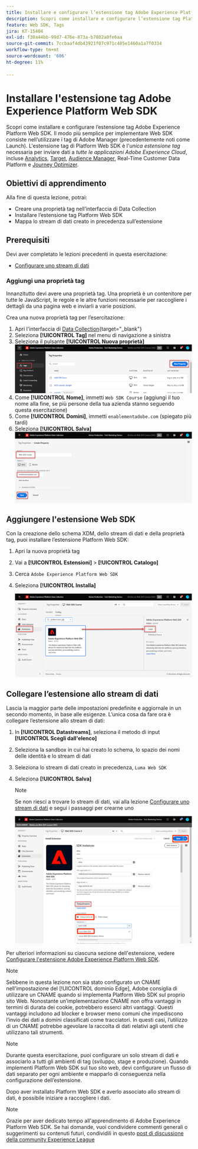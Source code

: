```yaml
---
title: Installare e configurare l’estensione tag Adobe Experience Platform Web SDK
description: Scopri come installare e configurare l’estensione tag Platform Web SDK nell’interfaccia di Data Collection. Questa lezione fa parte del tutorial Implementare Adobe Experience Cloud con Web SDK.
feature: Web SDK, Tags
jira: KT-15404
exl-id: f30a44bb-99d7-476e-873a-b7802a0fe6aa
source-git-commit: 7ccbaaf4db43921f07c971c485e1460a1a7f0334
workflow-type: tm+mt
source-wordcount: '606'
ht-degree: 11%

---
```


# Installare l&#39;estensione tag Adobe Experience Platform Web SDK

Scopri come installare e configurare l’estensione tag Adobe Experience Platform Web SDK. Il modo più semplice per implementare Web SDK consiste nell’utilizzare i tag di Adobe Manager (precedentemente noti come Launch). L&#39;estensione tag di Platform Web SDK è l&#39;_unica estensione tag_ necessaria per inviare dati a _tutte le applicazioni Adobe Experience Cloud_, incluse [Analytics](setup-analytics.md), [Target](setup-target.md), [Audience Manager](setup-audience-manager.md), Real-Time Customer Data Platform e [Journey Optimizer](setup-web-channel.md).

## Obiettivi di apprendimento

Alla fine di questa lezione, potrai:

* Creare una proprietà tag nell’interfaccia di Data Collection
* Installare l’estensione tag Platform Web SDK
* Mappa lo stream di dati creato in precedenza sull’estensione

## Prerequisiti

Devi aver completato le lezioni precedenti in questa esercitazione:

* [Configurare uno stream di dati](configure-datastream.md)

### Aggiungi una proprietà tag

Innanzitutto devi avere una proprietà tag. Una proprietà è un contenitore per tutte le JavaScript, le regole e le altre funzioni necessarie per raccogliere i dettagli da una pagina web e inviarli a varie posizioni.

Crea una nuova proprietà tag per l’esercitazione:

1. Apri l&#39;interfaccia di [Data Collection](https://experience.adobe.com/data-collection/){target="_blank"}
1. Seleziona **[!UICONTROL Tag]** nel menu di navigazione a sinistra
1. Seleziona il pulsante **[!UICONTROL Nuova proprietà]**
   ![Aggiungi una nuova proprietà](assets/websdk-property-addNewProperty.png)
1. Come **[!UICONTROL Nome]**, immetti `Web SDK Course` (aggiungi il tuo nome alla fine, se più persone della tua azienda stanno seguendo questa esercitazione)
1. Come **[!UICONTROL Domini]**, immetti `enablementadobe.com` (spiegato più tardi)
1. Seleziona **[!UICONTROL Salva]**
   ![Dettagli proprietà](assets/websdk-property-propertyDetails.png)

## Aggiungere l&#39;estensione Web SDK

Con la creazione dello schema XDM, dello stream di dati e della proprietà tag, puoi installare l’estensione Platform Web SDK:

1. Apri la nuova proprietà tag
1. Vai a **[!UICONTROL Estensioni]** > **[!UICONTROL Catalogo]**
1. Cerca `Adobe Experience Platform Web SDK`
1. Seleziona **[!UICONTROL Installa]**

   ![Installa estensione Web SDK](assets/extension-platform-web-sdk.png)


## Collegare l’estensione allo stream di dati

Lascia la maggior parte delle impostazioni predefinite e aggiornale in un secondo momento, in base alle esigenze. L’unica cosa da fare ora è collegare l’estensione allo stream di dati:

1. In **[!UICONTROL Datastreams]**, seleziona il metodo di input **[!UICONTROL Scegli dall&#39;elenco]**
1. Seleziona la sandbox in cui hai creato lo schema, lo spazio dei nomi delle identità e lo stream di dati
1. Seleziona lo stream di dati creato in precedenza, `Luma Web SDK`
1. Seleziona **[!UICONTROL Salva]**

   >[!NOTE]
   >
   > Se non riesci a trovare lo stream di dati, vai alla lezione [Configurare uno stream di dati](configure-datastream.md) e segui i passaggi per crearne uno

   ![Selezione dello stream di dati](assets/extension-luma-web-sdk-datastream-extension.png)

Per ulteriori informazioni su ciascuna sezione dell&#39;estensione, vedere [Configurare l&#39;estensione Adobe Experience Platform Web SDK](https://experienceleague.adobe.com/en/docs/experience-platform/tags/extensions/client/web-sdk/web-sdk-extension-configuration).

>[!NOTE]
>
>Sebbene in questa lezione non sia stato configurato un CNAME nell&#39;impostazione del [!UICONTROL dominio Edge], Adobe consiglia di utilizzare un CNAME quando si implementa Platform Web SDK sul proprio sito Web. Nonostante un’implementazione CNAME non offra vantaggi in termini di durata dei cookie, potrebbero esserci altri vantaggi. Questi vantaggi includono ad blocker e browser meno comuni che impediscono l’invio dei dati a domini classificati come tracciatori. In questi casi, l’utilizzo di un CNAME potrebbe agevolare la raccolta di dati relativi agli utenti che utilizzano tali strumenti.

>[!NOTE]
>
>Durante questa esercitazione, puoi configurare un solo stream di dati e associarlo a tutti gli ambienti di tag (sviluppo, stage e produzione). Quando implementi Platform Web SDK sul tuo sito web, devi configurare un flusso di dati separato per ogni ambiente e mapparlo di conseguenza nella configurazione dell’estensione.

Dopo aver installato Platform Web SDK e averlo associato allo stream di dati, è possibile iniziare a raccogliere i dati.

>[!NOTE]
>
>Grazie per aver dedicato tempo all&#39;apprendimento di Adobe Experience Platform Web SDK. Se hai domande, vuoi condividere commenti generali o suggerimenti su contenuti futuri, condividili in questo [post di discussione della community Experience League](https://experienceleaguecommunities.adobe.com/t5/adobe-experience-platform-data/tutorial-discussion-implement-adobe-experience-cloud-with-web/td-p/444996)
